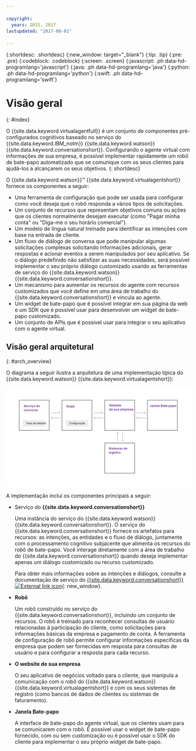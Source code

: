 ```yaml
---

copyright:
  years: 2015, 2017
lastupdated: "2017-08-01"

---
```


{:shortdesc: .shortdesc}
{:new_window: target="_blank"}
{:tip: .tip}
{:pre: .pre}
{:codeblock: .codeblock}
{:screen: .screen}
{:javascript: .ph data-hd-programlang='javascript'}
{:java: .ph data-hd-programlang='java'}
{:python: .ph data-hd-programlang='python'}
{:swift: .ph data-hd-programlang='swift'}

# Visão geral
{: #index}

O {{site.data.keyword.virtualagentfull}} é um conjunto de componentes pré-configurados cognitivos baseado no serviço do
{{site.data.keyword.IBM_notm}} {{site.data.keyword.watson}} {{site.data.keyword.conversationshort}}. Configurando o agente virtual com
informações de sua empresa, é possível implementar rapidamente um robô de bate-papo automatizado que se comunique com os seus clientes para ajudá-los a alcançarem os
seus objetivos.
{: shortdesc}

O {{site.data.keyword.watson}}&trade; {{site.data.keyword.virtualagentshort}} fornece os componentes a seguir:

- Uma ferramenta de configuração que pode ser usada para configurar como você deseja que o robô responda a vários tipos de solicitações.
- Um conjunto de recursos que representam objetivos comuns ou ações que os clientes normalmente desejam executar (como "Pagar minha conta" ou "Diga-me o seu
horário comercial").
- Um modelo de língua natural treinado para identificar as intenções com base na entrada de cliente.
- Um fluxo de diálogo de conversa que pode manipular algumas solicitações complexas solicitando informações adicionais, gerar respostas e acionar eventos a
serem manipulados por seu aplicativo. Se o diálogo predefinido não satisfizer as suas necessidades, será possível implementar o seu próprio diálogo customizado usando
as ferramentas de serviço do {{site.data.keyword.watson}} {{site.data.keyword.conversationshort}}.
- Um mecanismo para aumentar os recursos do agente com recursos customizados que você define em uma área de trabalho
do {{site.data.keyword.conversationshort}} e vincula ao agente.
- Um widget de bate-papo que é possível integrar em sua página da web e um SDK que é possível usar para desenvolver um widget de bate-papo customizado.
- Um conjunto de APIs que é possível usar para integrar o seu aplicativo com o agente virtual.

## Visão geral arquitetural
{: #arch_overview}

O diagrama a seguir ilustra a arquitetura de uma implementação típica do {{site.data.keyword.watson}} {{site.data.keyword.virtualagentshort}}:

![Visão Geral Arquitetural ](images/arch-overview.png)

A implementação inclui os componentes principais a seguir:

- Serviço do **{{site.data.keyword.conversationshort}}**

    Uma instância do serviço do {{site.data.keyword.watson}} {{site.data.keyword.conversationshort}}. O serviço do
{{site.data.keyword.conversationshort}} fornece os artefatos para recursos: as intenções, as entidades e o fluxo de diálogo, juntamente com o processamento
cognitivo subjacente que alimenta os recursos do robô de bate-papo. Você interage diretamente com a área de trabalho do {{site.data.keyword.conversationshort}}
quando deseja implementar apenas um diálogo customizado ou recurso customizado.

    Para obter mais informações sobre as intenções e diálogos, consulte a documentação de serviço do
[{{site.data.keyword.conversationshort}} ![External link icon](../../icons/launch-glyph.svg "External link icon")](http://www.ibm.com/watson/developercloud/doc/conversation/configure-workspace.html){: new_window}.

- **Robô**

    Um robô construído no serviço do {{site.data.keyword.conversationshort}}, incluindo um conjunto de recursos. O robô é treinado para reconhecer
consultas de usuário relacionadas à participação do cliente, como solicitações para informações básicas da empresa e pagamento de conta. A ferramenta de configuração
de robô permite configurar informações específicas da empresa que podem ser fornecidas em resposta para consultas de usuário e para configurar a resposta para cada
recurso.

- **O website de sua empresa**

    O seu aplicativo de negócios voltado para o cliente, que manipula a comunicação com o robô do {{site.data.keyword.watson}}
{{site.data.keyword.virtualagentshort}} e com os seus sistemas de registro (como bancos de dados de clientes ou sistemas de faturamento).

- **Janela Bate-papo**

    A interface de bate-papo do agente virtual, que os clientes usam para se comunicarem com o robô. É possível usar o widget de bate-papo fornecido, com ou
sem customização ou é possível usar o SDK do cliente para implementar o seu próprio widget de bate-papo.

